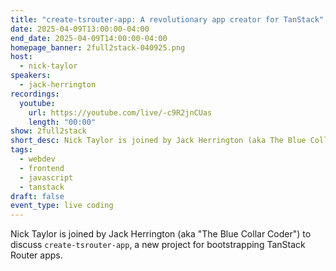 ```yaml
---
title: "create-tsrouter-app: A revolutionary app creator for TanStack"
date: 2025-04-09T13:00:00-04:00
end_date: 2025-04-09T14:00:00-04:00
homepage_banner: 2full2stack-040925.png
host:
  - nick-taylor
speakers:
  - jack-herrington
recordings:
  youtube:
    url: https://youtube.com/live/-c9R2jnCUas
    length: "00:00"
show: 2full2stack
short_desc: Nick Taylor is joined by Jack Herrington (aka The Blue Collar Coder) to discuss create-tsrouter-app, a new project for bootstrapping TanStack Router apps.
tags:
  - webdev
  - frontend
  - javascript
  - tanstack
draft: false
event_type: live coding
---
```


Nick Taylor is joined by Jack Herrington (aka "The Blue Collar Coder") to discuss `create-tsrouter-app`, a new project for bootstrapping TanStack Router apps.
